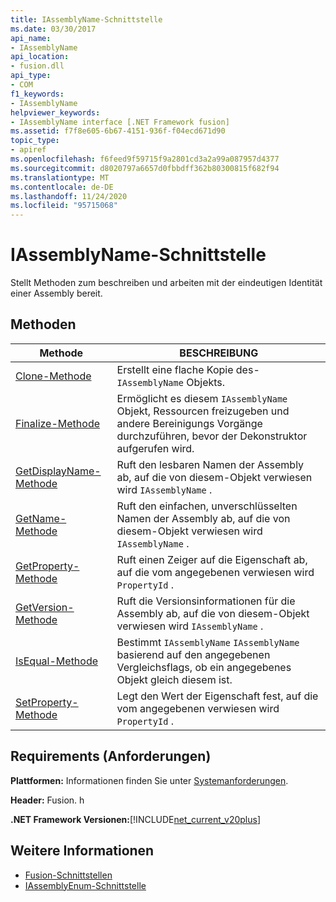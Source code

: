 ```yaml
---
title: IAssemblyName-Schnittstelle
ms.date: 03/30/2017
api_name:
- IAssemblyName
api_location:
- fusion.dll
api_type:
- COM
f1_keywords:
- IAssemblyName
helpviewer_keywords:
- IAssemblyName interface [.NET Framework fusion]
ms.assetid: f7f8e605-6b67-4151-936f-f04ecd671d90
topic_type:
- apiref
ms.openlocfilehash: f6feed9f59715f9a2801cd3a2a99a087957d4377
ms.sourcegitcommit: d8020797a6657d0fbbdff362b80300815f682f94
ms.translationtype: MT
ms.contentlocale: de-DE
ms.lasthandoff: 11/24/2020
ms.locfileid: "95715068"
---
```

# <a name="iassemblyname-interface"></a>IAssemblyName-Schnittstelle

Stellt Methoden zum beschreiben und arbeiten mit der eindeutigen Identität einer Assembly bereit.  
  
## <a name="methods"></a>Methoden  
  
|Methode|BESCHREIBUNG|  
|------------|-----------------|  
|[Clone-Methode](iassemblyname-clone-method.md)|Erstellt eine flache Kopie des- `IAssemblyName` Objekts.|  
|[Finalize-Methode](iassemblyname-finalize-method.md)|Ermöglicht es diesem `IAssemblyName` Objekt, Ressourcen freizugeben und andere Bereinigungs Vorgänge durchzuführen, bevor der Dekonstruktor aufgerufen wird.|  
|[GetDisplayName-Methode](iassemblyname-getdisplayname-method.md)|Ruft den lesbaren Namen der Assembly ab, auf die von diesem-Objekt verwiesen wird `IAssemblyName` .|  
|[GetName-Methode](iassemblyname-getname-method.md)|Ruft den einfachen, unverschlüsselten Namen der Assembly ab, auf die von diesem-Objekt verwiesen wird `IAssemblyName` .|  
|[GetProperty-Methode](iassemblyname-getproperty-method.md)|Ruft einen Zeiger auf die Eigenschaft ab, auf die vom angegebenen verwiesen wird `PropertyId` .|  
|[GetVersion-Methode](iassemblyname-getversion-method.md)|Ruft die Versionsinformationen für die Assembly ab, auf die von diesem-Objekt verwiesen wird `IAssemblyName` .|  
|[IsEqual-Methode](iassemblyname-isequal-method.md)|Bestimmt `IAssemblyName` `IAssemblyName` basierend auf den angegebenen Vergleichsflags, ob ein angegebenes Objekt gleich diesem ist.|  
|[SetProperty-Methode](iassemblyname-setproperty-method.md)|Legt den Wert der Eigenschaft fest, auf die vom angegebenen verwiesen wird `PropertyId` .|  
  
## <a name="requirements"></a>Requirements (Anforderungen)  

 **Plattformen:** Informationen finden Sie unter [Systemanforderungen](../../get-started/system-requirements.md).  
  
 **Header:** Fusion. h  
  
 **.NET Framework Versionen:**[!INCLUDE[net_current_v20plus](../../../../includes/net-current-v20plus-md.md)]  
  
## <a name="see-also"></a>Weitere Informationen

- [Fusion-Schnittstellen](fusion-interfaces.md)
- [IAssemblyEnum-Schnittstelle](iassemblyenum-interface.md)
